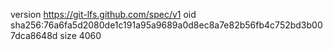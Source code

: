 version https://git-lfs.github.com/spec/v1
oid sha256:76a6fa5d2080de1c191a95a9689a0d8ec8a7e82b56fb4c752bd3b007dca8648d
size 4060
